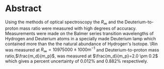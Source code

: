 

# Abstract

Using the methods of optical spectroscopy the $R_{\infty}$ and the Deuterium-to-proton mass ratio were measured with high degrees of accuracy. Measurements were made on the Balmer series transition wavelengths of Hydrogen and Deuterium  atoms in a specially made Deuterium lamp which contained more than the the natural abundance of Hydrogen's Isotope. \Rin was measured at $R_{\infty}=10975000 \pm 1000 \text{m}^{-1}$ and Deuterium-to-proton mass ratio,$\frac{m_d}{m_p}$, was measured at $\frac{m_d}{m_p}=2.0 \pm 0.2$ which gives a percent uncertainty of 0.012\% and 0.882\% respectively.
